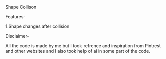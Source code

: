 Shape Collison 

Features-

1.Shape changes after collision 

Disclaimer-

All the code is made by me but I took refrence and inspiration from Pintrest and other websites and I also took help of ai in some part of the code.
